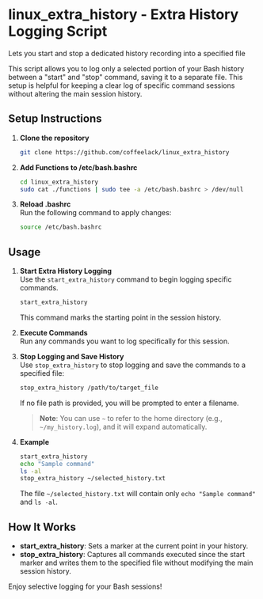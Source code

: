 # linux_extra_history - Extra History Logging Script
Lets you start and stop a dedicated history recording into a specified file

This script allows you to log only a selected portion of your Bash history 
between a "start" and "stop" command, saving it to a separate file. 
This setup is helpful for keeping a clear log of specific command sessions 
without altering the main session history.

## Setup Instructions

1. **Clone the repository**
   ```bash
   git clone https://github.com/coffeelack/linux_extra_history
   ```

2. **Add Functions to /etc/bash.bashrc**  
   ```bash
   cd linux_extra_history
   sudo cat ./functions | sudo tee -a /etc/bash.bashrc > /dev/null
   ```

3. **Reload .bashrc**  
   Run the following command to apply changes:
   ```bash
   source /etc/bash.bashrc
   ```

## Usage

1. **Start Extra History Logging**  
   Use the `start_extra_history` command to begin logging specific commands.
   ```bash
   start_extra_history
   ```
   This command marks the starting point in the session history.

2. **Execute Commands**  
   Run any commands you want to log specifically for this session.

3. **Stop Logging and Save History**  
   Use `stop_extra_history` to stop logging and save the commands to a specified file:
   ```bash
   stop_extra_history /path/to/target_file
   ```
   If no file path is provided, you will be prompted to enter a filename.

   > **Note**: You can use `~` to refer to the home directory (e.g., `~/my_history.log`), and it will expand automatically.

4. **Example**  
   ```bash
   start_extra_history
   echo "Sample command"
   ls -al
   stop_extra_history ~/selected_history.txt
   ```
   The file `~/selected_history.txt` will contain only `echo "Sample command"` and `ls -al`.

## How It Works

- **start_extra_history**: Sets a marker at the current point in your history.
- **stop_extra_history**: Captures all commands executed since the start marker and writes them to the specified file without modifying the main session history.

Enjoy selective logging for your Bash sessions!
